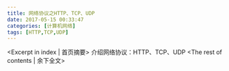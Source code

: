 ```yaml
---
title: 网络协议之HTTP、TCP、UDP
date: 2017-05-15 00:33:47
categories: [计算机网络]
tags: [HTTP,TCP,UDP]
---
```

<Excerpt in index | 首页摘要>
介绍网络协议：HTTP、TCP、UDP<!-- more -->
<The rest of contents | 余下全文>
